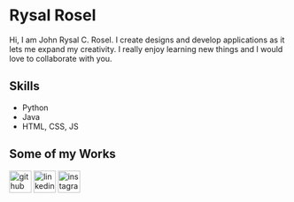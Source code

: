 # Rysal Rosel
Hi, I am John Rysal C. Rosel. I create designs and develop applications as it lets me expand my creativity.
I really enjoy learning new things and I would love to collaborate with you.

## Skills
* Python
* Java
* HTML, CSS, JS

## Some of my Works

[<img src='https://cdn.jsdelivr.net/npm/simple-icons@3.0.1/icons/github.svg' alt='github' height='40'>](https://github.com/Rysal-Rosel)  [<img src='https://cdn.jsdelivr.net/npm/simple-icons@3.0.1/icons/linkedin.svg' alt='linkedin' height='40'>](https://www.linkedin.com/in/john-rysal-rosel-1a12a918b/)  [<img src='https://cdn.jsdelivr.net/npm/simple-icons@3.0.1/icons/instagram.svg' alt='instagram' height='40'>](https://www.instagram.com/thewndrbro/)  



